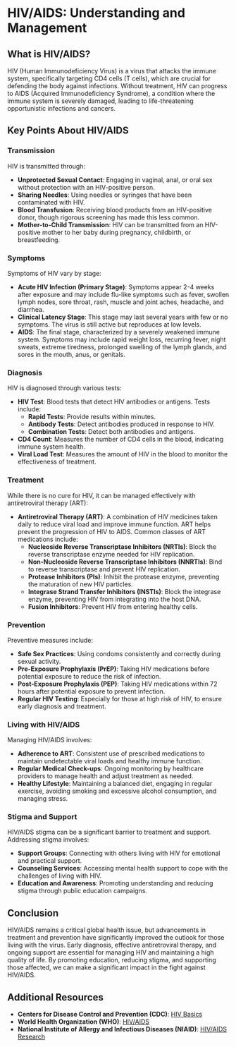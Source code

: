 # HIV/AIDS: Understanding and Management

## What is HIV/AIDS?
HIV (Human Immunodeficiency Virus) is a virus that attacks the immune system, specifically targeting CD4 cells (T cells), which are crucial for defending the body against infections. Without treatment, HIV can progress to AIDS (Acquired Immunodeficiency Syndrome), a condition where the immune system is severely damaged, leading to life-threatening opportunistic infections and cancers.

## Key Points About HIV/AIDS

### Transmission
HIV is transmitted through:
- **Unprotected Sexual Contact**: Engaging in vaginal, anal, or oral sex without protection with an HIV-positive person.
- **Sharing Needles**: Using needles or syringes that have been contaminated with HIV.
- **Blood Transfusion**: Receiving blood products from an HIV-positive donor, though rigorous screening has made this less common.
- **Mother-to-Child Transmission**: HIV can be transmitted from an HIV-positive mother to her baby during pregnancy, childbirth, or breastfeeding.

### Symptoms
Symptoms of HIV vary by stage:
- **Acute HIV Infection (Primary Stage)**: Symptoms appear 2-4 weeks after exposure and may include flu-like symptoms such as fever, swollen lymph nodes, sore throat, rash, muscle and joint aches, headache, and diarrhea.
- **Clinical Latency Stage**: This stage may last several years with few or no symptoms. The virus is still active but reproduces at low levels.
- **AIDS**: The final stage, characterized by a severely weakened immune system. Symptoms may include rapid weight loss, recurring fever, night sweats, extreme tiredness, prolonged swelling of the lymph glands, and sores in the mouth, anus, or genitals.

### Diagnosis
HIV is diagnosed through various tests:
- **HIV Test**: Blood tests that detect HIV antibodies or antigens. Tests include:
  - **Rapid Tests**: Provide results within minutes.
  - **Antibody Tests**: Detect antibodies produced in response to HIV.
  - **Combination Tests**: Detect both antibodies and antigens.
- **CD4 Count**: Measures the number of CD4 cells in the blood, indicating immune system health.
- **Viral Load Test**: Measures the amount of HIV in the blood to monitor the effectiveness of treatment.

### Treatment
While there is no cure for HIV, it can be managed effectively with antiretroviral therapy (ART):
- **Antiretroviral Therapy (ART)**: A combination of HIV medicines taken daily to reduce viral load and improve immune function. ART helps prevent the progression of HIV to AIDS. Common classes of ART medications include:
  - **Nucleoside Reverse Transcriptase Inhibitors (NRTIs)**: Block the reverse transcriptase enzyme needed for HIV replication.
  - **Non-Nucleoside Reverse Transcriptase Inhibitors (NNRTIs)**: Bind to reverse transcriptase and prevent HIV replication.
  - **Protease Inhibitors (PIs)**: Inhibit the protease enzyme, preventing the maturation of new HIV particles.
  - **Integrase Strand Transfer Inhibitors (INSTIs)**: Block the integrase enzyme, preventing HIV from integrating into the host DNA.
  - **Fusion Inhibitors**: Prevent HIV from entering healthy cells.

### Prevention
Preventive measures include:
- **Safe Sex Practices**: Using condoms consistently and correctly during sexual activity.
- **Pre-Exposure Prophylaxis (PrEP)**: Taking HIV medications before potential exposure to reduce the risk of infection.
- **Post-Exposure Prophylaxis (PEP)**: Taking HIV medications within 72 hours after potential exposure to prevent infection.
- **Regular HIV Testing**: Especially for those at high risk of HIV, to ensure early diagnosis and treatment.

### Living with HIV/AIDS
Managing HIV/AIDS involves:
- **Adherence to ART**: Consistent use of prescribed medications to maintain undetectable viral loads and healthy immune function.
- **Regular Medical Check-ups**: Ongoing monitoring by healthcare providers to manage health and adjust treatment as needed.
- **Healthy Lifestyle**: Maintaining a balanced diet, engaging in regular exercise, avoiding smoking and excessive alcohol consumption, and managing stress.

### Stigma and Support
HIV/AIDS stigma can be a significant barrier to treatment and support. Addressing stigma involves:
- **Support Groups**: Connecting with others living with HIV for emotional and practical support.
- **Counseling Services**: Accessing mental health support to cope with the challenges of living with HIV.
- **Education and Awareness**: Promoting understanding and reducing stigma through public education campaigns.

## Conclusion
HIV/AIDS remains a critical global health issue, but advancements in treatment and prevention have significantly improved the outlook for those living with the virus. Early diagnosis, effective antiretroviral therapy, and ongoing support are essential for managing HIV and maintaining a high quality of life. By promoting education, reducing stigma, and supporting those affected, we can make a significant impact in the fight against HIV/AIDS.

## Additional Resources
- **Centers for Disease Control and Prevention (CDC)**: [HIV Basics](https://www.cdc.gov/)
- **World Health Organization (WHO)**: [HIV/AIDS](https://www.who.int/health-topics/hiv-aids#tab=tab_1)
- **National Institute of Allergy and Infectious Diseases (NIAID)**: [HIV/AIDS Research](https://www.niaid.nih.gov/)
